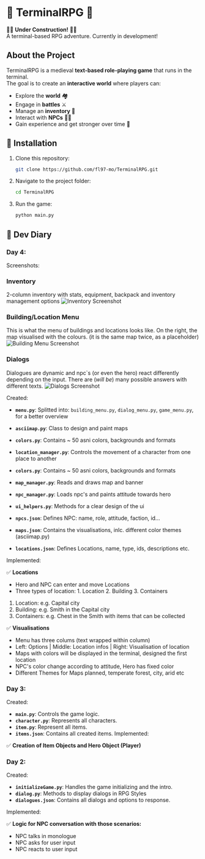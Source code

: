 # 🏹 TerminalRPG 🏰
👷‍♀️ **Under Construction!** 👷‍♂️  
A terminal-based RPG adventure. Currently in development! 

## About the Project
TerminalRPG is a medieval **text-based role-playing game** that runs in the terminal.  
The goal is to create an **interactive world** where players can:
- Explore the **world** 🏘️
- Engage in **battles** ⚔️
- Manage an **inventory** 👜
- Interact with **NPCs** 👩‍🌾
- Gain experience and get stronger over time 💪

## 🧙 Installation
1. Clone this repository:
   ```bash
   git clone https://github.com/fl97-mo/TerminalRPG.git
2. Navigate to the project folder:
   ```bash
   cd TerminalRPG
3. Run the game:
   ```bash
   python main.py


## 🧾 Dev Diary

### Day 4:

Screenshots:

### Inventory
2-column inventory with stats, equipment, backpack and inventory management options
![Inventory Screenshot](Screenshots/Inventory.png)

### Building/Location Menu
This is what the menu of buildings and locations looks like. 
On the right, the map visualised with the colours. (it is the same map twice, as a placeholder)
![Building Menu Screenshot](Screenshots/location_building_menu.png)

### Dialogs
Dialogues are dynamic and npc`s (or even the hero) react differently depending on the input. 
There are (*will be*) many possible answers with different texts.
![Dialogs Screenshot](Screenshots/dialogs.png)


Created: 
- **`menu.py`**:              Splitted into: `building_menu.py`, `dialog_menu.py`,
                              `game_menu.py`, for a better overview
- **`asciimap.py`**:          Class to design and paint maps
- **`colors.py`**:            Contains ~ 50 asni colors, backgrounds and formats
- **`location_manager.py`**:  Controls the movement of a character from one place to another
- **`colors.py`**:            Contains ~ 50 asni colors, backgrounds and formats
- **`map_manager.py`**:       Reads and draws map and banner
- **`npc_manager.py`**:       Loads npc's and paints attitude towards hero
- **`ui_helpers.py`**:        Methods for a clear design of the ui

- **`npcs.json`**:            Defines NPC: name, role, attitude, faction, id...
- **`maps.json`**:            Contains the visualisations, inlc. different color themes (asciimap.py)
- **`locations.json`**:       Defines Locations, name, type, ids, descriptions etc.

Implemented:

✅ **Locations**
- Hero and NPC can enter and move Locations
- Three types of location: 1. Location 2. Building 3. Containers
1. Location: e.g. Capital city
2. Building: e.g. Smith in the Capital city
3. Containers: e.g. Chest in the Smith with items that can be collected

✅ **Visualisations**
- Menu has three colums (text wrapped within column)
- Left: Options | Middle: Location infos | Right: Visualisation of location
- Maps with colors will be displayed in the terminal, designed the first location
- NPC's color change according to attitude, Hero has fixed color
- Different Themes for Maps planned, temperate forest, city, arid etc


### Day 3:
Created: 
- **`main.py`**:              Controls the game logic.
- **`character.py`**:         Represents all characters.
- **`item.py`**:              Represent all items.
- **`items.json`**:           Contains all created items.
Implemented:

✅ **Creation of Item Objects and Hero Object (Player)**

### Day 2:
Created: 
- **`initializeGame.py`**:    Handles the game initializing and the intro.
- **`dialog.py`**:            Methods to display dialogs in RPG Styles
- **`dialogues.json`**:       Contains all dialogs and options to response.

Implemented:

✅ **Logic for NPC conversation with those scenarios:**
- NPC talks in monologue
- NPC asks for user input
- NPC reacts to user input

